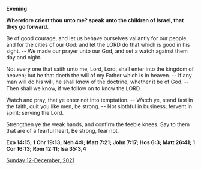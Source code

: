 **Evening**

**Wherefore criest thou unto me? speak unto the children of Israel, that they go forward.**
 
Be of good courage, and let us behave ourselves valiantly for our people, and for the cities of our God: and let the LORD do that which is good in his sight. -- We made our prayer unto our God, and set a watch against them day and night.
 
Not every one that saith unto me, Lord, Lord, shall enter into the kingdom of heaven; but he that doeth the will of my Father which is in heaven. -- If any man will do his will, he shall know of the doctrine, whether it be of God. -- Then shall we know, if we follow on to know the LORD.
 
Watch and pray, that ye enter not into temptation. -- Watch ye, stand fast in the faith, quit you like men, be strong. -- Not slothful in business; fervent in spirit; serving the Lord.
 
Strengthen ye the weak hands, and confirm the feeble knees. Say to them that are of a fearful heart, Be strong, fear not.  

**Exo 14:15; 1 Chr 19:13; Neh 4:9; Matt 7:21; John 7:17; Hos 6:3; Matt 26:41; 1 Cor 16:13; Rom 12:11; Isa 35:3,4**

[Sunday 12-December, 2021](https://t.me/daily_light)
